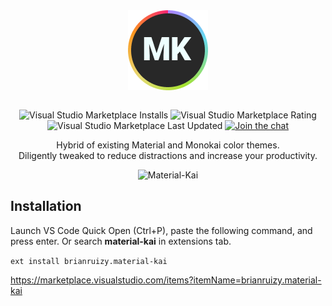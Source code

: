<div align="center">
  <img align="center" src="https://github.com/BrianRuizy/material-kai/blob/master/images/icon.png?raw=true">
  <p></br>
    <img alt="Visual Studio Marketplace Installs" src="https://img.shields.io/visual-studio-marketplace/i/brianruizy.material-kai?color=A6E22E&label=Installs&logo=Visual%20Studio%20Code&logoColor=blue">
    <img alt="Visual Studio Marketplace Rating" src="https://img.shields.io/visual-studio-marketplace/r/brianruizy.material-kai?color=66D9EF&label=Ratings">
    <img alt="Visual Studio Marketplace Last Updated" src="https://img.shields.io/visual-studio-marketplace/last-updated/brianruizy.material-kai?color=F92672&label=Last%20updated&logo=Azure%20DevOps">
    <a href="https://gitter.im/material-kai/community"><img alt="Join the chat" href="https://gitter.im/material-kai/community" src="https://img.shields.io/badge/Chat-Gitter-ff69b4.svg?label=Chat&logo=gitter"></a>
    

  </p>
  <p align="center">
    Hybrid of existing Material and Monokai color themes.</br>
    Diligently tweaked to reduce distractions and increase your productivity.</br>
  </p>
  <img src="https://user-images.githubusercontent.com/23439187/118185504-3827d180-b402-11eb-9205-b64b496c931d.png" alt="Material-Kai">
</div>

## Installation

Launch VS Code Quick Open (Ctrl+P), paste the following command, and press enter. Or search **material-kai** in extensions tab.

```ext install brianruizy.material-kai```

https://marketplace.visualstudio.com/items?itemName=brianruizy.material-kai
